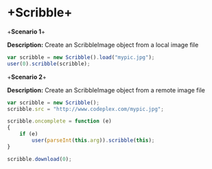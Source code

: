 # +Scribble+


+**Scenario 1**+

**Description:** Create an ScribbleImage object from a local image file

```javascript
var scribble = new Scribble().load("mypic.jpg");
user(0).scribble(scribble);
```

+**Scenario 2**+

**Description:** Create an ScribbleImage object from a remote image file

```javascript
var scribble = new Scribble();
scribble.src = "http://www.codeplex.com/mypic.jpg";

scribble.oncomplete = function (e)
{
    if (e)
        user(parseInt(this.arg)).scribble(this);
}

scribble.download(0);
```